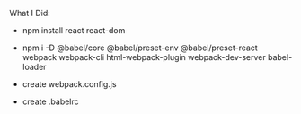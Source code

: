 What I Did:
 - npm install react react-dom
 - npm i -D @babel/core @babel/preset-env @babel/preset-react webpack webpack-cli html-webpack-plugin webpack-dev-server babel-loader

 - create webpack.config.js
 - create .babelrc

